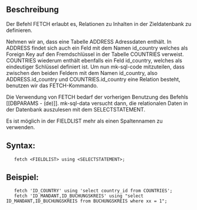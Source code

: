 ## Beschreibung

Der Befehl FETCH erlaubt es, Relationen zu Inhalten in der Zieldatenbank zu definieren. 

Nehmen wir an, dass eine Tabelle ADDRESS Adressdaten enthält. In ADDRESS findet sich auch ein Feld mit dem Namen id_country welches als Foreign Key auf den Fremdschlüssel in der Tabelle COUNTRIES verweist. COUNTRIES wiederum enthält ebenfalls ein Feld id_country, welches als eindeutiger Schlüssel definiert ist. Um nun mk-sql-code mitzuteilen, dass zwischen den beiden Feldern mit dem Namen id_country, also ADDRESS.id_country und COUNTRIES.id_country eine Relation besteht, benutzen wir das FETCH-Kommando.

Die Verwendung von FETCH bedarf der vorherigen Benutzung des Befehls [[DBPARAMS - (de)]]. mk-sql-data versucht dann, die relationalen Daten in der Datenbank auszulesen mit dem SELECTSTATEMENT.

Es ist möglich in der FIELDLIST mehr als einen Spaltennamen zu verwenden.

## Syntax:
```
   fetch <FIELDLIST> using <SELECTSTATEMENT>;
```

## Beispiel:

```
   fetch 'ID_COUNTRY' using 'select country_id from COUNTRIES';
   fetch 'ID_MANDANT,ID_BUCHUNGSKREIS' using "select ID_MANDANT,ID_BUCHUNGSKREIS from BUCHUNGSKREIS where xx = 1";
```

